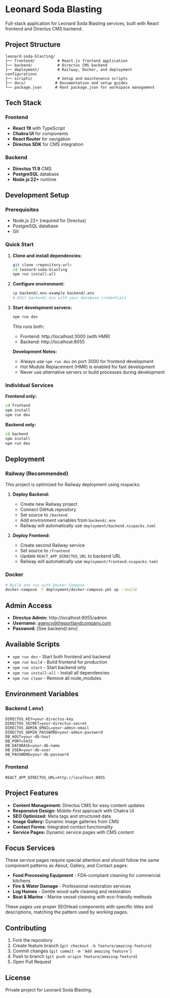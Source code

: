# Leonard Soda Blasting

Full-stack application for Leonard Soda Blasting services, built with React frontend and Directus CMS backend.

## Project Structure

```
leonard-soda-blasting/
├── frontend/          # React.js frontend application
├── backend/           # Directus CMS backend
├── deployment/        # Railway, Docker, and deployment configurations
├── scripts/           # Setup and maintenance scripts
├── docs/             # Documentation and setup guides
└── package.json      # Root package.json for workspace management
```

## Tech Stack

### Frontend
- **React 19** with TypeScript
- **Chakra UI** for components
- **React Router** for navigation
- **Directus SDK** for CMS integration

### Backend
- **Directus 11.9** CMS
- **PostgreSQL** database
- **Node.js 22+** runtime

## Development Setup

### Prerequisites
- Node.js 22+ (required for Directus)
- PostgreSQL database
- Git

### Quick Start

1. **Clone and install dependencies:**
   ```bash
   git clone <repository-url>
   cd leonard-soda-blasting
   npm run install:all
   ```

2. **Configure environment:**
   ```bash
   cp backend/.env.example backend/.env
   # Edit backend/.env with your database credentials
   ```

3. **Start development servers:**
   ```bash
   npm run dev
   ```

   This runs both:
   - Frontend: http://localhost:3000 (with HMR)
   - Backend: http://localhost:8055
   
   **Development Notes:**
   - Always use `npm run dev` on port 3000 for frontend development
   - Hot Module Replacement (HMR) is enabled for fast development
   - Never use alternative servers or build processes during development

### Individual Services

**Frontend only:**
```bash
cd frontend
npm install
npm run dev
```

**Backend only:**
```bash
cd backend
npm install
npm run dev
```

## Deployment

### Railway (Recommended)

This project is optimized for Railway deployment using nixpacks:

1. **Deploy Backend:**
   - Create new Railway project
   - Connect GitHub repository
   - Set source to `/backend`
   - Add environment variables from `backend/.env`
   - Railway will automatically use `deployment/backend.nixpacks.toml`

2. **Deploy Frontend:**
   - Create second Railway service
   - Set source to `/frontend`
   - Update `REACT_APP_DIRECTUS_URL` to backend URL
   - Railway will automatically use `deployment/frontend.nixpacks.toml`

### Docker

```bash
# Build and run with Docker Compose
docker-compose -f deployment/docker-compose.yml up --build
```

## Admin Access

- **Directus Admin:** http://localhost:8055/admin
- **Username:** agency@theportlandcompany.com
- **Password:** [See backend/.env]

## Available Scripts

- `npm run dev` - Start both frontend and backend
- `npm run build` - Build frontend for production
- `npm run start` - Start backend only
- `npm run install:all` - Install all dependencies
- `npm run clean` - Remove all node_modules

## Environment Variables

### Backend (.env)
```
DIRECTUS_KEY=your-directus-key
DIRECTUS_SECRET=your-directus-secret
DIRECTUS_ADMIN_EMAIL=your-admin-email
DIRECTUS_ADMIN_PASSWORD=your-admin-password
DB_HOST=your-db-host
DB_PORT=5432
DB_DATABASE=your-db-name
DB_USER=your-db-user
DB_PASSWORD=your-db-password
```

### Frontend
```
REACT_APP_DIRECTUS_URL=http://localhost:8055
```

## Project Features

- **Content Management:** Directus CMS for easy content updates
- **Responsive Design:** Mobile-first approach with Chakra UI
- **SEO Optimized:** Meta tags and structured data
- **Image Gallery:** Dynamic image galleries from CMS
- **Contact Forms:** Integrated contact functionality
- **Service Pages:** Dynamic service pages with CMS content

## Focus Services

These service pages require special attention and should follow the same component patterns as About, Gallery, and Contact pages:

- **Food Processing Equipment** - FDA-compliant cleaning for commercial kitchens
- **Fire & Water Damage** - Professional restoration services
- **Log Homes** - Gentle wood-safe cleaning and restoration
- **Boat & Marine** - Marine vessel cleaning with eco-friendly methods

These pages use proper SEOHead components with specific titles and descriptions, matching the pattern used by working pages.

## Contributing

1. Fork the repository
2. Create feature branch (`git checkout -b feature/amazing-feature`)
3. Commit changes (`git commit -m 'Add amazing feature'`)
4. Push to branch (`git push origin feature/amazing-feature`)
5. Open Pull Request

## License

Private project for Leonard Soda Blasting.